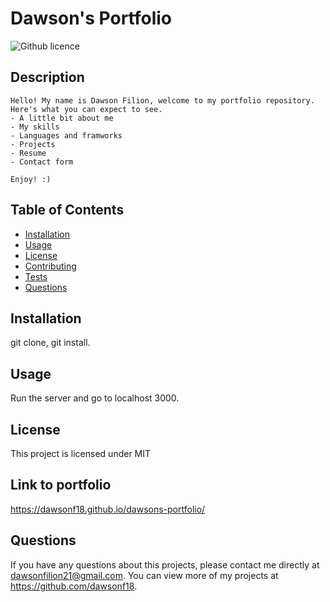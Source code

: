 # Dawson's Portfolio
  ![Github licence](http://img.shields.io/badge/license-MIT-blue.svg)
  
  ## Description
    Hello! My name is Dawson Filion, welcome to my portfolio repository. Here's what you can expect to see.
    - A little bit about me
    - My skills
    - Languages and framworks
    - Projects
    - Resume
    - Contact form

    Enjoy! :)
  ## Table of Contents
  * [Installation](#installation)
  * [Usage](#usage)
  * [License](#license)
  * [Contributing](#contributing)
  * [Tests](#tests)
  * [Questions](#questions)
  
  ## Installation 
  git clone, git install.
  ## Usage 
  Run the server and go to localhost 3000.
  ## License 
  This project is licensed under MIT
  
  ## Link to portfolio
  https://dawsonf18.github.io/dawsons-portfolio/

  ## Questions
  If you have any questions about this projects, please contact me directly at dawsonfilion21@gmail.com. You can view more of my projects at https://github.com/dawsonf18.
